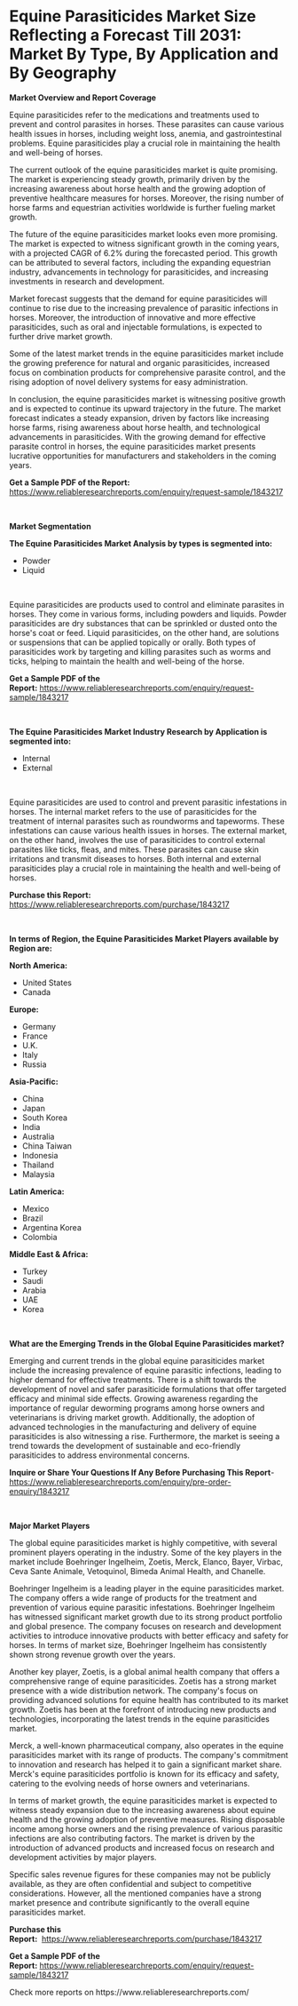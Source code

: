 <p><h1>Equine Parasiticides Market Size Reflecting a Forecast Till 2031: Market By Type, By Application and By Geography</h1></p><p><strong>Market Overview and Report Coverage</strong></p>
<p><p>Equine parasiticides refer to the medications and treatments used to prevent and control parasites in horses. These parasites can cause various health issues in horses, including weight loss, anemia, and gastrointestinal problems. Equine parasiticides play a crucial role in maintaining the health and well-being of horses.</p><p>The current outlook of the equine parasiticides market is quite promising. The market is experiencing steady growth, primarily driven by the increasing awareness about horse health and the growing adoption of preventive healthcare measures for horses. Moreover, the rising number of horse farms and equestrian activities worldwide is further fueling market growth.</p><p>The future of the equine parasiticides market looks even more promising. The market is expected to witness significant growth in the coming years, with a projected CAGR of 6.2% during the forecasted period. This growth can be attributed to several factors, including the expanding equestrian industry, advancements in technology for parasiticides, and increasing investments in research and development.</p><p>Market forecast suggests that the demand for equine parasiticides will continue to rise due to the increasing prevalence of parasitic infections in horses. Moreover, the introduction of innovative and more effective parasiticides, such as oral and injectable formulations, is expected to further drive market growth.</p><p>Some of the latest market trends in the equine parasiticides market include the growing preference for natural and organic parasiticides, increased focus on combination products for comprehensive parasite control, and the rising adoption of novel delivery systems for easy administration.</p><p>In conclusion, the equine parasiticides market is witnessing positive growth and is expected to continue its upward trajectory in the future. The market forecast indicates a steady expansion, driven by factors like increasing horse farms, rising awareness about horse health, and technological advancements in parasiticides. With the growing demand for effective parasite control in horses, the equine parasiticides market presents lucrative opportunities for manufacturers and stakeholders in the coming years.</p></p>
<p><strong>Get a Sample PDF of the Report:</strong> <a href="https://www.reliableresearchreports.com/enquiry/request-sample/1843217">https://www.reliableresearchreports.com/enquiry/request-sample/1843217</a></p>
<p>&nbsp;</p>
<p><strong>Market Segmentation</strong></p>
<p><strong>The Equine Parasiticides Market Analysis by types is segmented into:</strong></p>
<p><ul><li>Powder</li><li>Liquid</li></ul></p>
<p>&nbsp;</p>
<p><p>Equine parasiticides are products used to control and eliminate parasites in horses. They come in various forms, including powders and liquids. Powder parasiticides are dry substances that can be sprinkled or dusted onto the horse's coat or feed. Liquid parasiticides, on the other hand, are solutions or suspensions that can be applied topically or orally. Both types of parasiticides work by targeting and killing parasites such as worms and ticks, helping to maintain the health and well-being of the horse.</p></p>
<p><strong>Get a Sample PDF of the Report:</strong>&nbsp;<a href="https://www.reliableresearchreports.com/enquiry/request-sample/1843217">https://www.reliableresearchreports.com/enquiry/request-sample/1843217</a></p>
<p>&nbsp;</p>
<p><strong>The Equine Parasiticides Market Industry Research by Application is segmented into:</strong></p>
<p><ul><li>Internal</li><li>External</li></ul></p>
<p>&nbsp;</p>
<p><p>Equine parasiticides are used to control and prevent parasitic infestations in horses. The internal market refers to the use of parasiticides for the treatment of internal parasites such as roundworms and tapeworms. These infestations can cause various health issues in horses. The external market, on the other hand, involves the use of parasiticides to control external parasites like ticks, fleas, and mites. These parasites can cause skin irritations and transmit diseases to horses. Both internal and external parasiticides play a crucial role in maintaining the health and well-being of horses.</p></p>
<p><strong>Purchase this Report:</strong>&nbsp; <a href="https://www.reliableresearchreports.com/purchase/1843217">https://www.reliableresearchreports.com/purchase/1843217</a></p>
<p>&nbsp;</p>
<p><strong>In terms of Region, the Equine Parasiticides Market Players available by Region are:</strong></p>
<p>
    <p> <strong> North America: </strong>
        <ul>
            <li>United States</li>
            <li>Canada</li>
        </ul>
        </p> 
    <p> <strong> Europe: </strong>
        <ul>
            <li>Germany</li>
            <li>France</li>
            <li>U.K.</li>
            <li>Italy</li>
            <li>Russia</li>
        </ul>
        </p> 
    <p> <strong> Asia-Pacific: </strong>
        <ul>
            <li>China</li>
            <li>Japan</li>
            <li>South Korea</li>
            <li>India</li>
            <li>Australia</li>
            <li>China Taiwan</li>
            <li>Indonesia</li>
            <li>Thailand</li>
            <li>Malaysia</li>
        </ul>
        </p> 
    <p> <strong> Latin America: </strong>
        <ul>
            <li>Mexico</li>
            <li>Brazil</li>
            <li>Argentina Korea</li>
            <li>Colombia</li>
        </ul>
        </p> 
    <p> <strong> Middle East & Africa: </strong>
        <ul>
            <li>Turkey</li>
            <li>Saudi</li>
            <li>Arabia</li>
            <li>UAE</li>
            <li>Korea</li>
        </ul>
    </p>
    </p>
<p>&nbsp;</p>
<p><strong>What are the Emerging Trends in the Global Equine Parasiticides market?</strong></p>
<p><p>Emerging and current trends in the global equine parasiticides market include the increasing prevalence of equine parasitic infections, leading to higher demand for effective treatments. There is a shift towards the development of novel and safer parasiticide formulations that offer targeted efficacy and minimal side effects. Growing awareness regarding the importance of regular deworming programs among horse owners and veterinarians is driving market growth. Additionally, the adoption of advanced technologies in the manufacturing and delivery of equine parasiticides is also witnessing a rise. Furthermore, the market is seeing a trend towards the development of sustainable and eco-friendly parasiticides to address environmental concerns.</p></p>
<p><strong>Inquire or Share Your Questions If Any Before Purchasing This Report</strong>- <a href="https://www.reliableresearchreports.com/enquiry/pre-order-enquiry/1843217">https://www.reliableresearchreports.com/enquiry/pre-order-enquiry/1843217</a></p>
<p>&nbsp;</p>
<p><strong>Major Market Players</strong></p>
<p><p>The global equine parasiticides market is highly competitive, with several prominent players operating in the industry. Some of the key players in the market include Boehringer Ingelheim, Zoetis, Merck, Elanco, Bayer, Virbac, Ceva Sante Animale, Vetoquinol, Bimeda Animal Health, and Chanelle. </p><p>Boehringer Ingelheim is a leading player in the equine parasiticides market. The company offers a wide range of products for the treatment and prevention of various equine parasitic infestations. Boehringer Ingelheim has witnessed significant market growth due to its strong product portfolio and global presence. The company focuses on research and development activities to introduce innovative products with better efficacy and safety for horses. In terms of market size, Boehringer Ingelheim has consistently shown strong revenue growth over the years.</p><p>Another key player, Zoetis, is a global animal health company that offers a comprehensive range of equine parasiticides. Zoetis has a strong market presence with a wide distribution network. The company's focus on providing advanced solutions for equine health has contributed to its market growth. Zoetis has been at the forefront of introducing new products and technologies, incorporating the latest trends in the equine parasiticides market.</p><p>Merck, a well-known pharmaceutical company, also operates in the equine parasiticides market with its range of products. The company's commitment to innovation and research has helped it to gain a significant market share. Merck's equine parasiticides portfolio is known for its efficacy and safety, catering to the evolving needs of horse owners and veterinarians.</p><p>In terms of market growth, the equine parasiticides market is expected to witness steady expansion due to the increasing awareness about equine health and the growing adoption of preventive measures. Rising disposable income among horse owners and the rising prevalence of various parasitic infections are also contributing factors. The market is driven by the introduction of advanced products and increased focus on research and development activities by major players.</p><p>Specific sales revenue figures for these companies may not be publicly available, as they are often confidential and subject to competitive considerations. However, all the mentioned companies have a strong market presence and contribute significantly to the overall equine parasiticides market.</p></p>
<p><strong>Purchase this Report:</strong>&nbsp;&nbsp;<a href="https://www.reliableresearchreports.com/purchase/1843217">https://www.reliableresearchreports.com/purchase/1843217</a></p>
<p></p>
<p><strong>Get a Sample PDF of the Report:</strong>&nbsp;<a href="https://www.reliableresearchreports.com/enquiry/request-sample/1843217">https://www.reliableresearchreports.com/enquiry/request-sample/1843217</a></p>
<p>Check more reports on https://www.reliableresearchreports.com/</p>